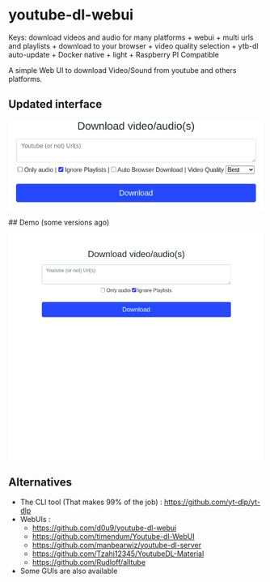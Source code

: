 # youtube-dl-webui

Keys: download videos and audio for many platforms + webui + multi urls and playlists + download to your browser + video quality selection + ytb-dl auto-update + Docker native + light + Raspberry PI Compatible

A simple Web UI to download Video/Sound from youtube and others platforms.

## Updated interface

![PREVIEW](snapshot.png)

## Demo (some versions ago)

![DEMO](demo.gif)

## Alternatives

- The CLI tool (That makes 99% of the job) : https://github.com/yt-dlp/yt-dlp
- WebUIs :
  - https://github.com/d0u9/youtube-dl-webui
  - https://github.com/timendum/Youtube-dl-WebUI
  - https://github.com/manbearwiz/youtube-dl-server
  - https://github.com/Tzahi12345/YoutubeDL-Material
  - https://github.com/Rudloff/alltube
- Some GUIs are also available

